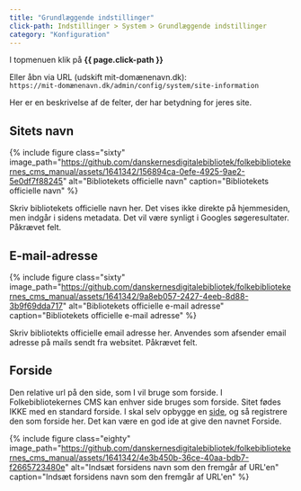 ```yaml
---
title: "Grundlæggende indstillinger"
click-path: Indstillinger > System > Grundlæggende indstillinger
category: "Konfiguration"
---
```

I topmenuen klik på **{{ page.click-path }}**

Eller åbn via URL (udskift mit-domænenavn.dk):\
`https://mit-domænenavn.dk/admin/config/system/site-information`

Her er en beskrivelse af de felter, der har betydning for jeres site.

## Sitets navn
{% include figure class="sixty" image_path="https://github.com/danskernesdigitalebibliotek/folkebibliotekernes_cms_manual/assets/1641342/156894ca-0efe-4925-9ae2-5e0df7f88245" alt="Bibliotekets officielle navn" caption="Bibliotekets officielle navn" %}

Skriv bibliotekets officielle navn her. Det vises ikke direkte på hjemmesiden, men indgår i sidens metadata. Det vil være synligt i Googles søgeresultater. Påkrævet felt.

## E-mail-adresse
{% include figure class="sixty" image_path="https://github.com/danskernesdigitalebibliotek/folkebibliotekernes_cms_manual/assets/1641342/9a8eb057-2427-4eeb-8d88-3b9f69dda717" alt="Bibliotekets officielle e-mail adresse" caption="Bibliotekets officielle e-mail adresse" %}

Skriv bibliotekts officielle email adresse her. Anvendes som afsender email adresse på mails sendt fra websitet. Påkrævet felt.

## Forside
Den relative url på den side, som I vil bruge som forside. I Folkebibliotekernes CMS kan enhver side bruges som forside.
Sitet fødes IKKE med en standard forside. I skal selv opbygge en [side](https://danskernesdigitalebibliotek.github.io/folkebibliotekernes_cms_manual/main/indhold/side/), og så registrere den som forside her. Det kan være en god ide at give den navnet Forside.

{% include figure class="eighty" image_path="https://github.com/danskernesdigitalebibliotek/folkebibliotekernes_cms_manual/assets/1641342/4e3b450b-36ce-40aa-bdb7-f2665723480e" alt="Indsæt forsidens navn som den fremgår af URL'en" caption="Indsæt forsidens navn som den fremgår af URL'en" %}



